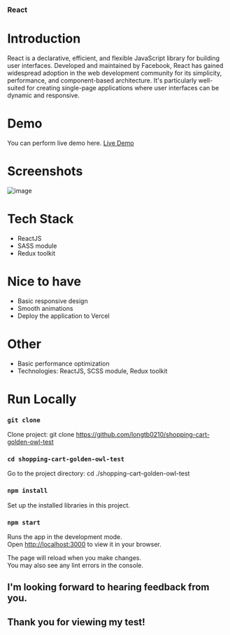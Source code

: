 ### React

# Introduction
React is a declarative, efficient, and flexible JavaScript library for building user interfaces. Developed and maintained by Facebook, React has gained widespread adoption in the web development community for its simplicity, performance, and component-based architecture. It's particularly well-suited for creating single-page applications where user interfaces can be dynamic and responsive.

# Demo
You can perform live demo here. [Live Demo](https://shoes-shop-nike-v1-dogutd1qh-longtb0210s-projects.vercel.app)

# Screenshots
![image](https://github.com/longtb0210/shopping-cart-golden-owl-test/assets/74775916/1843f8c5-fe00-4a78-a18d-0cb73ac69ca3)

# Tech Stack
- ReactJS
- SASS module
- Redux toolkit

# Nice to have
- Basic responsive design
- Smooth animations
- Deploy the application to Vercel

# Other
- Basic performance optimization
- Technologies: ReactJS, SCSS module, Redux toolkit

# Run Locally
### `git clone`
Clone project: git clone https://github.com/longtb0210/shopping-cart-golden-owl-test

### `cd shopping-cart-golden-owl-test`
Go to the project directory: cd ./shopping-cart-golden-owl-test

### `npm install`
Set up the installed libraries in this project.

### `npm start`

Runs the app in the development mode.\
Open [http://localhost:3000](http://localhost:3000) to view it in your browser.

The page will reload when you make changes.\
You may also see any lint errors in the console.

## I'm looking forward to hearing feedback from you. 
## Thank you for viewing my test!
